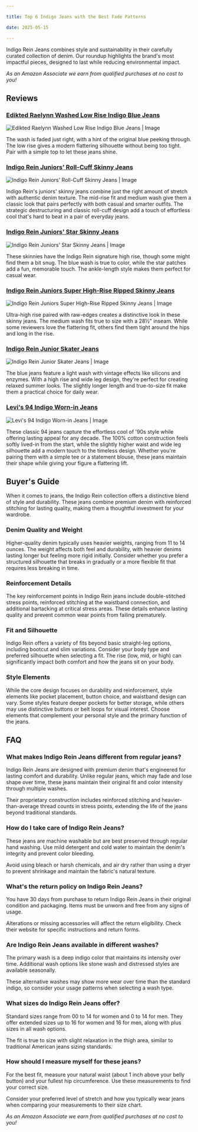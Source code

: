 ```yaml
---

title: Top 6 Indigo Jeans with the Best Fade Patterns

date: 2025-05-15

---
```


Indigo Rein Jeans combines style and sustainability in their carefully curated collection of denim. Our roundup highlights the brand's most impactful pieces, designed to last while reducing environmental impact. 

*As an Amazon Associate we earn from qualified purchases at no cost to you!*


## Reviews


### [Edikted Raelynn Washed Low Rise Indigo Blue Jeans](https://serp.ly/@bar/amazon/Indigo+Rein+Jeans?utm\_term=edikted-raelynn-washed-low-rise-indigo-blue-jeans)

![Edikted Raelynn Washed Low Rise Indigo Blue Jeans | Image](https://encrypted-tbn0.gstatic.com/shopping?q=tbn:ANd9GcQPHB2E3W2Kd8Gw7jPEvlhVuoNvIYheT8RAtHJvZcpFYsc9rGBm0sv6ZSk2tnlDgmnxwe8P8a0SqGbv-2llhyISXIg1il2e&usqp=CAY)

The wash is faded just right, with a hint of the original blue peeking through. The low rise gives a modern flattering silhouette without being too tight. Pair with a simple top to let these jeans shine. 


### [Indigo Rein Juniors' Roll-Cuff Skinny Jeans](https://serp.ly/@bar/amazon/Indigo+Rein+Jeans?utm\_term=indigo-rein-juniors-roll-cuff-skinny-jeans)

![Indigo Rein Juniors' Roll-Cuff Skinny Jeans | Image](https://encrypted-tbn0.gstatic.com/shopping?q=tbn:ANd9GcQCJKiut2UJiWGmhFfP7PccVvZe4acGNyEu2EmdhhcII4EG3Zo&usqp=CAY)

Indigo Rein's juniors' skinny jeans combine just the right amount of stretch with authentic denim texture. The mid-rise fit and medium wash give them a classic look that pairs perfectly with both casual and smarter outfits. The strategic destructuring and classic roll-cuff design add a touch of effortless cool that's hard to beat in a pair of everyday jeans. 


### [Indigo Rein Juniors' Star Skinny Jeans](https://serp.ly/@bar/amazon/Indigo+Rein+Jeans?utm\_term=indigo-rein-juniors-star-skinny-jeans)

![Indigo Rein Juniors' Star Skinny Jeans | Image](https://encrypted-tbn1.gstatic.com/shopping?q=tbn:ANd9GcRkIB\_qdFEFg6jZ52ONvfWiwHF2kXDo6rux9NkZfvPo\_RmmVmRWw4SYvmGSlC8CGV3G9qamSewe5epePlpPJFQyhm6Ch1c6&usqp=CAY)

These skinnies have the Indigo Rein signature high rise, though some might find them a bit snug. The blue wash is true to color, while the star patches add a fun, memorable touch. The ankle-length style makes them perfect for casual wear. 


### [Indigo Rein Juniors Super High-Rise Ripped Skinny Jeans](https://serp.ly/@bar/amazon/Indigo+Rein+Jeans?utm\_term=indigo-rein-juniors-super-high-rise-ripped-skinny-jeans)

![Indigo Rein Juniors Super High-Rise Ripped Skinny Jeans | Image](https://encrypted-tbn0.gstatic.com/shopping?q=tbn:ANd9GcQS-CFLt8Og9lH2BaUFdrNef1sBv-UqokJ8J5B4C66qOEtkBTnR&usqp=CAY)

Ultra-high rise paired with raw-edges creates a distinctive look in these skinny jeans. The medium wash fits true to size with a 28½" inseam. While some reviewers love the flattering fit, others find them tight around the hips and long in the rise. 


### [Indigo Rein Junior Skater Jeans](https://serp.ly/@bar/amazon/Indigo+Rein+Jeans?utm\_term=indigo-rein-junior-skater-jeans)

![Indigo Rein Junior Skater Jeans | Image](https://encrypted-tbn3.gstatic.com/shopping?q=tbn:ANd9GcQReuO0Rg72aUBunHT4cpZTFXHK\_0VHV7A8mJyFq4QCczRYPoc1gXWB\_WcxiUuVx1L46M-cZfOgyzZzthFF8Jd2blb2OpY9&usqp=CAY)

The blue jeans feature a light wash with vintage effects like silicons and enzymes. With a high rise and wide leg design, they're perfect for creating relaxed summer looks. The slightly longer length and true-to-size fit make them a practical choice for daily wear. 


### [Levi's 94 Indigo Worn-in Jeans](https://serp.ly/@bar/amazon/Indigo+Rein+Jeans?utm\_term=levis-94-indigo-worn-in-jeans)

![Levi's 94 Indigo Worn-in Jeans | Image](https://encrypted-tbn0.gstatic.com/shopping?q=tbn:ANd9GcQosyyCwFl4zlTWm0DWiQzcoBWRCH8sYJbSLz6E2hzcjDRwEzf2OYBWAH8NWasb99Quxb0qnXucqLU76vsxLqcXDJUZNKqzOg&usqp=CAY)

These classic 94 jeans capture the effortless cool of '90s style while offering lasting appeal for any decade. The 100% cotton construction feels softly lived-in from the start, while the slightly higher waist and wide leg silhouette add a modern touch to the timeless design. Whether you're pairing them with a simple tee or a statement blouse, these jeans maintain their shape while giving your figure a flattering lift. 


## Buyer's Guide

When it comes to jeans, the Indigo Rein collection offers a distinctive blend of style and durability. These jeans combine premium denim with reinforced stitching for lasting quality, making them a thoughtful investment for your wardrobe. 


### Denim Quality and Weight

Higher-quality denim typically uses heavier weights, ranging from 11 to 14 ounces. The weight affects both feel and durability, with heavier denims lasting longer but feeling more rigid initially. Consider whether you prefer a structured silhouette that breaks in gradually or a more flexible fit that requires less breaking in time. 


### Reinforcement Details

The key reinforcement points in Indigo Rein jeans include double-stitched stress points, reinforced stitching at the waistband connection, and additional bartacking at critical stress areas. These details enhance lasting quality and prevent common wear points from failing prematurely. 


### Fit and Silhouette

Indigo Rein offers a variety of fits beyond basic straight-leg options, including bootcut and slim variations. Consider your body type and preferred silhouette when selecting a fit. The rise (low, mid, or high) can significantly impact both comfort and how the jeans sit on your body. 


### Style Elements

While the core design focuses on durability and reinforcement, style elements like pocket placement, button choice, and waistband design can vary. Some styles feature deeper pockets for better storage, while others may use distinctive buttons or belt loops for visual interest. Choose elements that complement your personal style and the primary function of the jeans. 


## FAQ


### What makes Indigo Rein Jeans different from regular jeans?

Indigo Rein Jeans are designed with premium denim that's engineered for lasting comfort and durability. Unlike regular jeans, which may fade and lose shape over time, these jeans maintain their original fit and color intensity through multiple washes. 

Their proprietary construction includes reinforced stitching and heavier-than-average thread counts in stress points, extending the life of the jeans beyond traditional standards. 


### How do I take care of Indigo Rein Jeans?

These jeans are machine washable but are best preserved through regular hand washing. Use mild detergent and cold water to maintain the denim's integrity and prevent color bleeding. 

Avoid using bleach or harsh chemicals, and air dry rather than using a dryer to prevent shrinkage and maintain the fabric's natural texture. 


### What's the return policy on Indigo Rein Jeans?

You have 30 days from purchase to return Indigo Rein Jeans in their original condition and packaging. Items must be unworn and free from any signs of usage. 

Alterations or missing accessories will affect the return eligibility. Check their website for specific instructions and return forms. 


### Are Indigo Rein Jeans available in different washes?

The primary wash is a deep indigo color that maintains its intensity over time. Additional wash options like stone wash and distressed styles are available seasonally. 

These alternative washes may show more wear over time than the standard indigo, so consider your usage patterns when selecting a wash type. 


### What sizes do Indigo Rein Jeans offer?

Standard sizes range from 00 to 14 for women and 0 to 14 for men. They offer extended sizes up to 16 for women and 16 for men, along with plus sizes in all wash options. 

The fit is true to size with slight relaxation in the thigh area, similar to traditional American jeans sizing standards. 


### How should I measure myself for these jeans?

For the best fit, measure your natural waist (about 1 inch above your belly button) and your fullest hip circumference. Use these measurements to find your correct size. 

Consider your preferred level of stretch and how you typically wear jeans when comparing your measurements to their size chart. 

*As an Amazon Associate we earn from qualified purchases at no cost to you!*